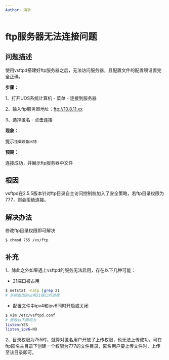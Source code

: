 ```yaml
---
Author: 海针
---
```


# ftp服务器无法连接问题

## 问题描述

使用vsftpd搭建好ftp服务器之后，无法访问服务器，且配置文件的配置项设置完全正确。

**步骤：**

1、打开UOS系统计算机 - 菜单 - 连接到服务器

2、输入ftp服务器地址：ftp://10.8.11.xx

3、选择匿名 - 点击连接

**现象：**

 提示`挂载设备出错`

**预期：**

连接成功，并展示ftp服务器中文件



## 根因

 vsftpd在2.5.5版本针对ftp目录自主访问控制权加入了安全策略，若ftp目录权限为 777，则会拒绝连接。



## 解决办法

修改ftp目录权限即可解决

```shell
$ chmod 755 /xx/ftp
```



## 补充

1、除此之外如果遇上vsftpd的服务无法启用，存在以下几种可能：

* 21端口被占用

```bash
$ netstat -natp |grep 21
# 杀掉查出的占用21端口的进程
```

* 配置文件中ipv4和ipv6同时开启或关闭

```bash
$ vim /etc/vsftpd.conf
# 修改以下两项为
listen=YES
listen_ipv6=NO
```

2、目录权限为755时，就算对匿名用户开放了上传权限，也无法上传成功，可在ftp匿名主目录下创建一个权限为777的文件目录，匿名用户要上传文件时，上传至该目录即可。